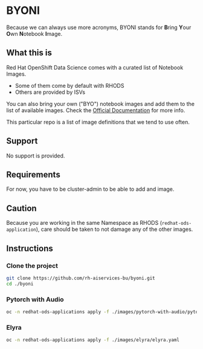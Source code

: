 # BYONI

Because we can always use more acronyms, BYONI stands for **B**ring **Y**our **O**wn **N**otebook **I**mage.

## What this is

Red Hat OpenShift Data Science comes with a curated list of Notebook Images.

* Some of them come by default with RHODS
* Others are provided by ISVs

You can also bring your own ("BYO") notebook images and add them to the list of available images. Check the [Official Documentation](https://access.redhat.com/documentation/en-us/red_hat_openshift_data_science/1/html/managing_users_and_user_resources/managing_notebook_servers#configuring-a-custom-notebook-image_user-mgmt) for more info.

This particular repo is a list of image definitions that we tend to use often.

## Support

No support is provided.

## Requirements

For now, you have to be cluster-admin to be able to add and image.

## Caution

Because you are working in the same Namespace as RHODS (`redhat-ods-application`), care should be taken to not damage any of the other images.

## Instructions

### Clone the project

```bash
git clone https://github.com/rh-aiservices-bu/byoni.git
cd ./byoni
```

### Pytorch with Audio

```bash
oc -n redhat-ods-applications apply -f ./images/pytorch-with-audio/pytorch-with-audio.yaml
```

### Elyra

```bash
oc -n redhat-ods-applications apply -f ./images/elyra/elyra.yaml
```

